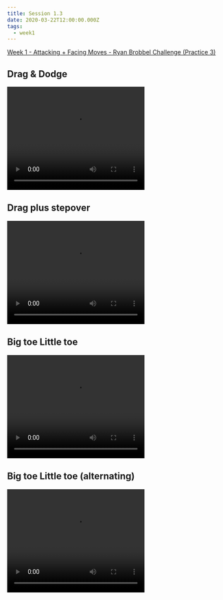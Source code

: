 ```yaml
---
title: Session 1.3
date: 2020-03-22T12:00:00.000Z
tags:
  - week1
---
```


[Week 1 - Attacking + Facing Moves - Ryan Brobbel Challenge (Practice 3)](https://res.cloudinary.com/jenko/image/upload/v1584980776/tns-lockdown-activities/week1/session3/Week_1_-_Attacking_Facing_Moves_-_Ryan_Brobbel_Challenge_Practice_3_ivqwku.pdf)

## Drag & Dodge
<video width="320" height="240" controls>
  <source src="https://res.cloudinary.com/jenko/video/upload/v1584980784/tns-lockdown-activities/week1/session3/drag-and-dodge_idpi0c.mp4#t=0.1" type="video/mp4" />
  Your browser does not support the video tag.
</video>

## Drag plus stepover
<video width="320" height="240" controls>
  <source src="https://res.cloudinary.com/jenko/video/upload/v1584980784/tns-lockdown-activities/week1/session3/drag-plus-stepover_cszzpf.mp4#t=0.1" type="video/mp4" />
  Your browser does not support the video tag.
</video>

## Big toe Little toe
<video width="320" height="240" controls>
  <source src="https://res.cloudinary.com/jenko/video/upload/v1584980775/tns-lockdown-activities/week1/session3/big-toe-little-toe_kkanej.mp4#t=0.1" type="video/mp4" />
  Your browser does not support the video tag.
</video>

## Big toe Little toe (alternating)
<video width="320" height="240" controls>
  <source src="https://res.cloudinary.com/jenko/video/upload/v1584979695/tns-lockdown-activities/week1/session3/big-toe-little-toe-alternating_rqprhf.mp4#t=0.1" type="video/mp4" />
  Your browser does not support the video tag.
</video>
